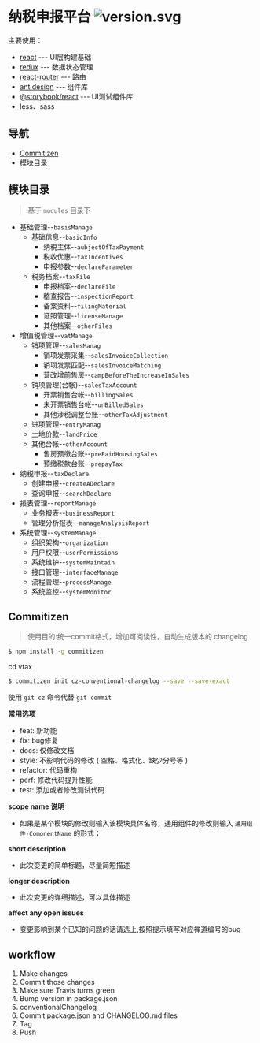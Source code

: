 # 纳税申报平台 ![version.svg](https://img.shields.io/badge/version-v0.1.5-519dd9.svg)

主要使用：

- [react](https://github.com/facebook/react) --- UI层构建基础
- [redux](https://github.com/reactjs/redux) --- 数据状态管理
- [react-router](https://github.com/ReactTraining/react-router) --- 路由
- [ant design](https://ant.design) --- 组件库
- [@storybook/react](https://github.com/storybooks/storybook) --- UI测试组件库
- less、sass

## 导航

- [Commitizen](#Commitizen)
- [模块目录](#模块目录)

## 模块目录
> 基于 ```modules``` 目录下
- 基础管理--``basisManage``
    - 基础信息--``basicInfo``
        - 纳税主体--``aubjectOfTaxPayment``
        - 税收优惠--``taxIncentives``
        - 申报参数--``declareParameter``
    - 税务档案--``taxFile``
        - 申报档案--``declareFile``
        - 稽查报告--``inspectionReport``
        - 备案资料--``filingMaterial``
        - 证照管理--``licenseManage``
        - 其他档案--``otherFiles``
- 增值税管理--``vatManage``
    - 销项管理--``salesManag``
        - 销项发票采集--``salesInvoiceCollection``
        - 销项发票匹配--``salesInvoiceMatching``
        - 营改增前售房--``campBeforeTheIncreaseInSales``
    - 销项管理(台帐)--``salesTaxAccount``
        - 开票销售台帐--``billingSales``
        - 未开票销售台帐--``unBilledSales``
        - 其他涉税调整台账--``otherTaxAdjustment``
    - 进项管理--``entryManag``
    - 土地价款--``landPrice``
    - 其他台帐--``otherAccount``
        - 售房预缴台账--``prePaidHousingSales``
        - 预缴税款台账--``prepayTax``
- 纳税申报--``taxDeclare``
    - 创建申报--``createADeclare``
    - 查询申报--``searchDeclare``
- 报表管理--``reportManage``
    - 业务报表--``businessReport``
    - 管理分析报表--``manageAnalysisReport``
- 系统管理--``systemManage``
    - 组织架构--``organization``
    - 用户权限--``userPermissions``
    - 系统维护--``systemMaintain``
    - 接口管理--``interfaceManage``
    - 流程管理--``processManage``
    - 系统监控--``systemMonitor``
        

## Commitizen
> 使用目的:统一commit格式，增加可阅读性，自动生成版本的 changelog

```sh
$ npm install -g commitizen
```

cd vtax

```sh
$ commitizen init cz-conventional-changelog --save --save-exact
```

使用 ```git cz``` 命令代替 ```git commit```

**常用选项**

- feat: 新功能
- fix: bug修复
- docs: 仅修改文档
- style: 不影响代码的修改 ( 空格、格式化、缺少分号等 )
- refactor: 代码重构
- perf: 修改代码提升性能
- test: 添加或者修改测试代码

**scope name 说明**

- 如果是某个模块的修改则输入该模块具体名称，通用组件的修改则输入 ```通用组件-ComonentName``` 的形式；


**short description**

- 此次变更的简单标题，尽量简短描述


**longer description**

- 此次变更的详细描述，可以具体描述


**affect any open issues**

- 变更影响到某个已知的问题的话请选上,按照提示填写对应禅道编号的bug

## workflow
1. Make changes
2. Commit those changes
3. Make sure Travis turns green
4. Bump version in package.json
5. conventionalChangelog
6. Commit package.json and CHANGELOG.md files
7. Tag
8. Push